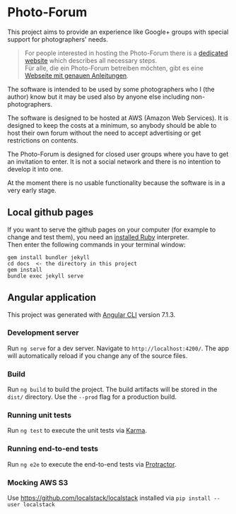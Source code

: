 # Photo-Forum

This project aims to provide an experience like Google+ groups with special support for
photographers' needs.

> For people interested in hosting the Photo-Forum there is a [dedicated website](https://fte378.github.io/photo-forum/index) which describes all necessary steps.  
> Für alle, die ein Photo-Forum betreiben möchten, gibt es eine [Webseite mit genauen Anleitungen](https://fte378.github.io/photo-forum/index_de).

The software is intended to be used by some photographers who I (the author) know but it may be used
also by anyone else including non-photographers.

The software is designed to be hosted at AWS (Amazon Web Services). It is designed to keep
the costs at a minimum, so anybody should be able to host their own forum without the need
to accept advertising or get restrictions on contents.

The Photo-Forum is designed for closed user groups where you have to get an invitation
to enter. It is not a social network and there is no intention to develop it into one.

At the moment there is no usable functionality because the software is in a very early stage.

## Local github pages

If you want to serve the github pages on your computer (for example to change and test them),
you need an [installed Ruby](https://www.ruby-lang.org/) interpreter.  
Then enter the following commands in your terminal window:  
```Shell
gem install bundler jekyll
cd docs  <- the directory in this project
gem install
bundle exec jekyll serve 
```

## Angular application

This project was generated with [Angular CLI](https://github.com/angular/angular-cli) version 7.1.3.

### Development server

Run `ng serve` for a dev server. Navigate to `http://localhost:4200/`. The app will automatically reload if you change any of the source files.

### Build

Run `ng build` to build the project. The build artifacts will be stored in the `dist/` directory. Use the `--prod` flag for a production build.

### Running unit tests

Run `ng test` to execute the unit tests via [Karma](https://karma-runner.github.io).

### Running end-to-end tests

Run `ng e2e` to execute the end-to-end tests via [Protractor](http://www.protractortest.org/).

### Mocking AWS S3

Use https://github.com/localstack/localstack installed via  `pip install --user localstack` 
